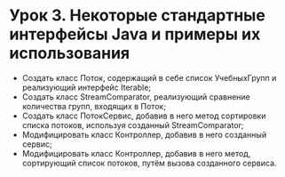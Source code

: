 # Урок 3. Некоторые стандартные интерфейсы Java и примеры их использования

- Создать класс Поток, содержащий в себе список УчебныхГрупп и реализующий интерфейс Iterable;
- Создать класс StreamComparator, реализующий сравнение количества групп, входящих в Поток;
- Создать класс ПотокСервис, добавив в него метод сортировки списка потоков, используя созданный StreamComparator;
- Модифицировать класс Контроллер, добавив в него созданный сервис;
- Модифицировать класс Контроллер, добавив в него метод, сортирующий список потоков, путём вызова созданного сервиса.